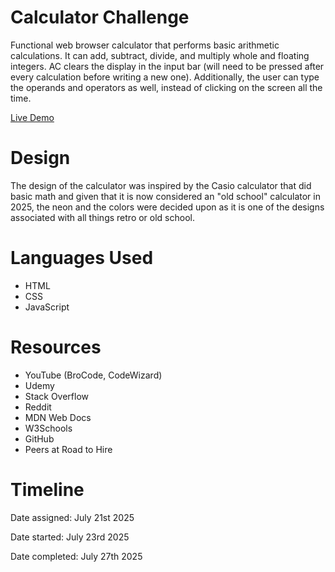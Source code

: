 # Calculator Challenge

Functional web browser calculator that performs basic arithmetic calculations. It can add, subtract, divide, and multiply whole and floating integers. AC clears the display in the input bar (will need to be pressed after every calculation before writing a new one). Additionally, the user can type the operands and operators as well, instead of clicking on the screen all the time.

[Live Demo](https://calculator-a8c7vk3na-jane-les-projects.vercel.app)

# Design

The design of the calculator was inspired by the Casio calculator that did basic math and given that it is now considered an "old school" calculator in 2025, the neon and the colors were decided upon as it is one of the designs associated with all things retro or old school.

# Languages Used
- HTML
- CSS
- JavaScript

# Resources
- YouTube (BroCode, CodeWizard)
- Udemy
- Stack Overflow
- Reddit
- MDN Web Docs
- W3Schools
- GitHub
- Peers at Road to Hire

# Timeline

Date assigned: July 21st 2025

Date started: July 23rd 2025

Date completed: July 27th 2025
